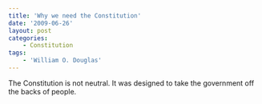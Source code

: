 ```yaml
---
title: 'Why we need the Constitution'
date: '2009-06-26'
layout: post
categories:
    - Constitution
tags:
    - 'William O. Douglas'
---
```


The Constitution is not neutral. It was designed to take the government off the backs of people.